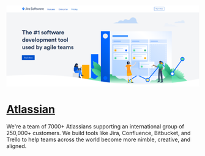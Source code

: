 [![Visit Atlassian](imagePreview.png)](https://www.atlassian.com/software/jira)

# [Atlassian](https://www.atlassian.com/software/jira)

We're a team of 7000+ Atlassians supporting an international group of 250,000+ customers. We build tools like Jira, Confluence, Bitbucket, and Trello to help teams across the world become more nimble, creative, and aligned.


